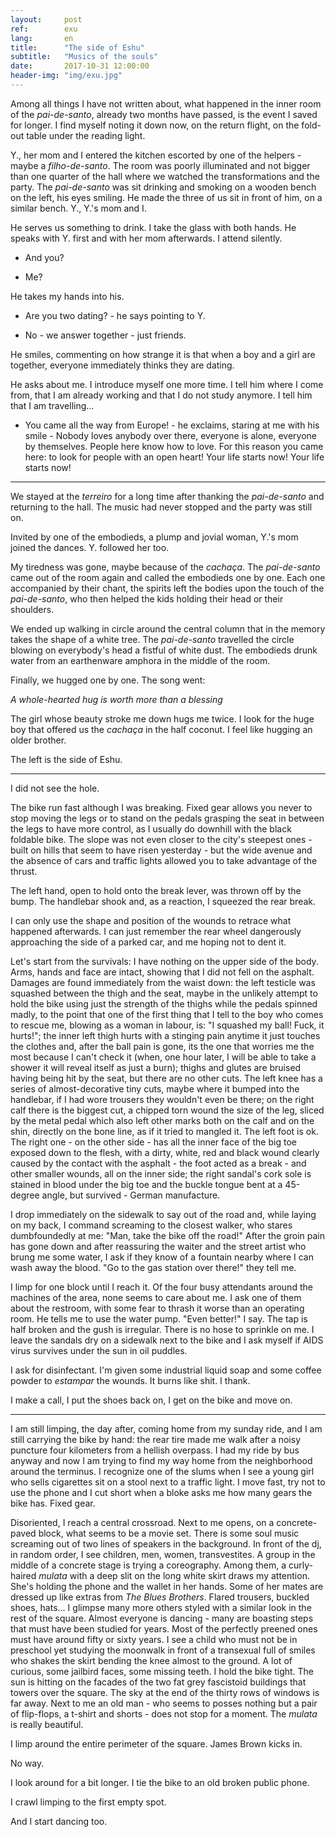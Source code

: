 ```yaml
---
layout:     post
ref:		exu
lang: 		en
title:      "The side of Eshu"
subtitle:   "Musics of the souls"
date:       2017-10-31 12:00:00
header-img: "img/exu.jpg"
---
```


Among all things I have not written about, what happened in the inner room of the *pai-de-santo*, already two months have passed, is the event I saved for longer. I find myself noting it down now, on the return flight, on the fold-out table under the reading light.

Y., her mom and I entered the kitchen escorted by one of the helpers - maybe a *filho-de-santo*. The room was poorly illuminated and not bigger than one quarter of the hall where we watched the transformations and the party. The *pai-de-santo* was sit drinking and smoking on a wooden bench on the left, his eyes smiling. He made the three of us sit in front of him, on a similar bench. Y., Y.'s mom and I.

He serves us something to drink. I take the glass with both hands. He speaks with Y. first and with her mom afterwards. I attend silently.

- And you?

- Me?

He takes my hands into his.

- Are you two dating? - he says pointing to Y.

- No - we answer together - just friends.

He smiles, commenting on how strange it is that when a boy and a girl are together, everyone immediately thinks they are dating.

He asks about me. I introduce myself one more time. I tell him where I come from, that I am already working and that I do not study anymore. I tell him that I am travelling...

- You came all the way from Europe! - he exclaims, staring at me with his smile - Nobody loves anybody over there, everyone is alone, everyone by themselves. People here know how to love. For this reason you came here: to look for people with an open heart! Your life starts now! Your life starts now!

---

We stayed at the *terreiro* for a long time after thanking the *pai-de-santo* and returning to the hall. The music had never stopped and the party was still on.

Invited by one of the embodieds, a plump and jovial woman, Y.'s mom joined the dances. Y. followed her too.

My tiredness was gone, maybe because of the *cachaça*. The *pai-de-santo* came out of the room again and called the embodieds one by one. Each one accompanied by their chant, the spirits left the bodies upon the touch of the *pai-de-santo*, who then helped the kids holding their head or their shoulders.

We ended up walking in circle around the central column that in the memory takes the shape of a white tree. The *pai-de-santo* travelled the circle blowing on everybody's head a fistful of white dust. The embodieds drunk water from an earthenware amphora in the middle of the room.

Finally, we hugged one by one. The song went:

*A whole-hearted hug is worth more than a blessing*

The girl whose beauty stroke me down hugs me twice. I look for the huge boy that offered us the *cachaça* in the half coconut. I feel like hugging an older brother.

The left is the side of Eshu.

---

I did not see the hole.

The bike run fast although I was breaking. Fixed gear allows you never to stop moving the legs or to stand on the pedals grasping the seat in between the legs to have more control, as I usually do downhill with the black foldable bike. The slope was not even closer to the city's steepest ones - built on hills that seem to have risen yesterday - but the wide avenue and the absence of cars and traffic lights allowed you to take advantage of the thrust.

The left hand, open to hold onto the break lever, was thrown off by the bump. The handlebar shook and, as a reaction, I squeezed the rear break.

I can only use the shape and position of the wounds to retrace what happened afterwards. I can just remember the rear wheel dangerously approaching the side of a parked car, and me hoping not to dent it.

Let's start from the survivals: I have nothing on the upper side of the body. Arms, hands and face are intact, showing that I did not fell on the asphalt. Damages are found immediately from the waist down: the left testicle was squashed between the thigh and the seat, maybe in the unlikely attempt to hold the bike using just the strength of the thighs while the pedals spinned madly, to the point that one of the first thing that I tell to the boy who comes to rescue me, blowing as a woman in labour, is: "I squashed my ball! Fuck, it hurts!"; the inner left thigh hurts with a stinging pain anytime it just touches the clothes and, after the ball pain is gone, its the one that worries me the most because I can't check it (when, one hour later, I will be able to take a shower it will reveal itself as just a burn); thighs and glutes are bruised having being hit by the seat, but there are no other cuts. The left knee has a series of almost-decorative tiny cuts, maybe where it bumped into the handlebar, if I had wore trousers they wouldn't even be there; on the right calf there is the biggest cut, a chipped torn wound the size of the leg, sliced by the metal pedal which also left other marks both on the calf and on the shin, directly on the bone line, as if it tried to mangled it. The left foot is ok. The right one - on the other side - has all the inner face of the big toe exposed down to the flesh, with a dirty, white, red and black wound clearly caused by the contact with the asphalt - the foot acted as a break - and other smaller wounds, all on the inner side; the right sandal's cork sole is stained in blood under the big toe and the buckle tongue bent at a 45-degree angle, but survived - German manufacture.

I drop immediately on the sidewalk to say out of the road and, while laying on my back, I command screaming to the closest walker, who stares dumbfoundedly at me: "Man, take the bike off the road!" After the groin pain has gone down and after reassuring the waiter and the street artist who brung me some water, I ask if they know of a fountain nearby where I can wash away the blood. "Go to the gas station over there!" they tell me.

I limp for one block until I reach it. Of the four busy attendants around the machines of the area, none seems to care about me. I ask one of them about the restroom, with some fear to thrash it worse than an operating room. He tells me to use the water pump. "Even better!" I say. The tap is half broken and the gush is irregular. There is no hose to sprinkle on me. I leave the sandals dry on a sidewalk next to the bike and I ask myself if AIDS virus survives under the sun in oil puddles.

I ask for disinfectant. I'm given some industrial liquid soap and some coffee powder to *estampar* the wounds. It burns like shit. I thank.

I make a call, I put the shoes back on, I get on the bike and move on.

---

I am still limping, the day after, coming home from my sunday ride, and I am still carrying the bike by hand: the rear tire made me walk after a noisy puncture four kilometers from a hellish overpass. I had my ride by bus anyway and now I am trying to find my way home from the neighborhood around the terminus. I recognize one of the slums when I see a young girl who sells cigarettes sit on a stool next to a traffic light. I move fast, try not to use the phone and I cut short when a bloke asks me how many gears the bike has. Fixed gear.

Disoriented, I reach a central crossroad. Next to me opens, on a concrete-paved block, what seems to be a movie set. There is some soul music screaming out of two lines of speakers in the background. In front of the dj, in random order, I see children, men, women, transvestites. A group in the middle of a concrete stage is trying a coreography. Among them, a curly-haired *mulata* with a deep slit on the long white skirt draws my attention. She's holding the phone and the wallet in her hands. Some of her mates are dressed up like extras from *The Blues Brothers*. Flared trousers, buckled shoes, hats... I glimpse many more others styled with a similar look in the rest of the square. Almost everyone is dancing - many are boasting steps that must have been studied for years. Most of the perfectly preened ones must have around fifty or sixty years. I see a child who must not be in preschool yet studying the moonwalk in front of a transexual full of smiles who shakes the skirt bending the knee almost to the ground. A lot of curious, some jailbird faces, some missing teeth. I hold the bike tight. The sun is hitting on the facades of the two fat grey fascistoid buildings that towers over the square. The sky at the end of the thirty rows of windows is far away. Next to me an old man - who seems to posses nothing but a pair of flip-flops, a t-shirt and shorts - does not stop for a moment. The *mulata* is really beautiful.

I limp around the entire perimeter of the square. James Brown kicks in.

No way. 

I look around for a bit longer. I tie the bike to an old broken public phone.

I crawl limping to the first empty spot.

And I start dancing too.
